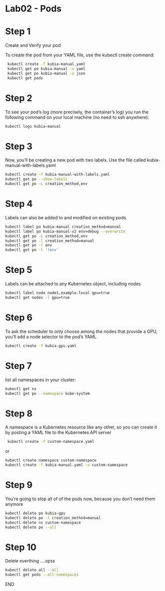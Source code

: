 #  Lab02 - Pods 


# Step 1 

Create and Verify your pod 

To create the pod from your YAML file, use the kubectl create command:

```sh
 kubectl create -f kubia-manual.yaml 
 kubectl get po kubia-manual -o yaml
 kubectl get po kubia-manual -o json
 kubectl get pods
```

# Step 2 

To see your pod’s log (more precisely, the container’s log) you run the following command on your local machine (no need to ssh anywhere):
```sh
kubectl logs kubia-manual
```

# Step 3 
Now, you’ll be creating a new pod with two labels. Use the file called kubia-manual-with-labels.yaml 

```sh
kubectl create -f kubia-manual-with-labels.yaml
kubectl get po --show-labels
kubectl get po -L creation_method,env
```

# Step 4 
Labels can also be added to and modified on existing pods. 
```sh
kubectl label po kubia-manual creation_method=manual
kubectl label po kubia-manual-v2 env=debug --overwrite
kubectl get po -L creation_method,env
kubectl get po -l creation_method=manual
kubectl get po -l env
kubectl get po -l '!env'
```

# Step 5
Labels can be attached to any Kubernetes object, including nodes
```sh
kubectl label node node1.example.local gpu=true
kubectl get nodes -l gpu=true

```

# Step 6

To ask the scheduler to only choose among the nodes that provide a GPU, you’ll
add a node selector to the pod’s YAML
```sh
kubectl create -f kubia-gpu.yaml
```

# Step 7
list all namespaces in your cluster:
```sh
kubectl get ns
kubectl get po --namespace kube-system
```

# Step 8 
A namespace is a Kubernetes resource like any other, so you can create it by posting a
YAML file to the Kubernetes API server

```sh
 kubectl create -f custom-namespace.yaml
```
or
```sh
kubectl create namespace custom-namespace
kubectl create -f kubia-manual.yaml -n custom-namespace
```

# Step 9 
You’re going to stop all of of the pods now, because you don’t need them anymore
```sh
kubectl delete po kubia-gpu
kubectl delete po -l creation_method=manual
kubectl delete ns custom-namespace
kubectl delete po --all
```

# Step 10 

Delete everthing ....opss 

```sh
kubectl delete all --all
kubectl get pods --all-namespaces
```

END
